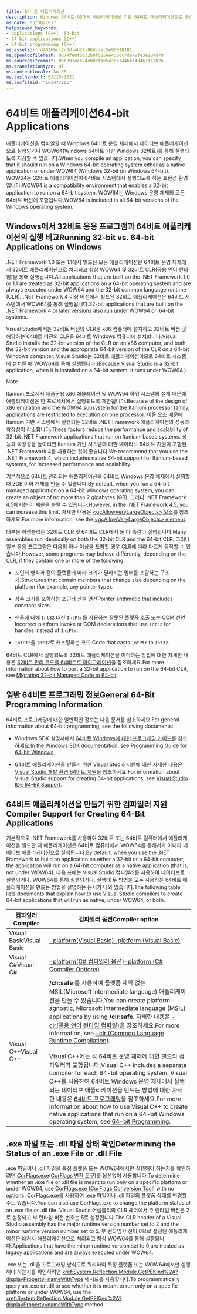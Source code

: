 ```yaml
---
title: 64비트 애플리케이션
description: Windows 64비트 OS에서 애플리케이션을 기본 64비트 애플리케이션으로 구성하거나 WOW64(Windows 64비트 기반 Windows 32비트)를 통해 구성하는 방법을 알아봅니다.
ms.date: 03/30/2017
helpviewer_keywords:
- applications [C++], 64-bit
- 64-bit applications [C++]
- 64-bit programming [C++]
ms.assetid: fd4026bc-2c3d-4b27-86dc-ec5e96018181
ms.openlocfilehash: 8274fe8f5d32b0f6258e450cc7d649fe3e184d78
ms.sourcegitcommit: 0bb8074d524e0dcf165430b744bb143461f17026
ms.translationtype: HT
ms.contentlocale: ko-KR
ms.lasthandoff: 03/15/2021
ms.locfileid: "103477206"
---
```

# <a name="64-bit-applications"></a><span data-ttu-id="9d1ca-103">64비트 애플리케이션</span><span class="sxs-lookup"><span data-stu-id="9d1ca-103">64-bit Applications</span></span>

<span data-ttu-id="9d1ca-104">애플리케이션을 컴파일할 때 Windows 64비트 운영 체제에서 네이티브 애플리케이션으로 실행되거나 WOW64(Windows 64비트 기반 Windows 32비트)를 통해 실행되도록 지정할 수 있습니다.</span><span class="sxs-lookup"><span data-stu-id="9d1ca-104">When you compile an application, you can specify that it should run on a Windows 64-bit operating system either as a native application or under WOW64 (Windows 32-bit on Windows 64-bit).</span></span> <span data-ttu-id="9d1ca-105">WOW64는 32비트 애플리케이션이 64비트 시스템에서 실행되도록 하는 호환성 환경입니다.</span><span class="sxs-lookup"><span data-stu-id="9d1ca-105">WOW64 is a compatibility environment that enables a 32-bit application to run on a 64-bit system.</span></span> <span data-ttu-id="9d1ca-106">WOW64는 Windows 운영 체제의 모든 64비트 버전에 포함됩니다.</span><span class="sxs-lookup"><span data-stu-id="9d1ca-106">WOW64 is included in all 64-bit versions of the Windows operating system.</span></span>  
  
## <a name="running-32-bit-vs-64-bit-applications-on-windows"></a><span data-ttu-id="9d1ca-107">Windows에서 32비트 응용 프로그램과  64비트 애플리케이션의 실행 비교</span><span class="sxs-lookup"><span data-stu-id="9d1ca-107">Running 32-bit vs. 64-bit Applications on Windows</span></span>  

 <span data-ttu-id="9d1ca-108">.NET Framework 1.0 또는 1.1에서 빌드된 모든 애플리케이션은 64비트 운영 체제에서 32비트 애플리케이션으로 처리되고 항상 WOW64 및 32비트 CLR(공용 언어 런타임)을 통해 실행됩니다.</span><span class="sxs-lookup"><span data-stu-id="9d1ca-108">All applications that are built on the .NET Framework 1.0 or 1.1 are treated as 32-bit applications on a 64-bit operating system and are always executed under WOW64 and the 32-bit common language runtime (CLR).</span></span> <span data-ttu-id="9d1ca-109">.NET Framework 4 이상 버전에서 빌드된 32비트 애플리케이션은 64비트 시스템에서 WOW64를 통해 실행됩니다.</span><span class="sxs-lookup"><span data-stu-id="9d1ca-109">32-bit applications that are built on the .NET Framework 4 or later versions also run under WOW64 on 64-bit systems.</span></span>  
  
 <span data-ttu-id="9d1ca-110">Visual Studio에서는 32비트 버전의 CLR을 x86 컴퓨터에 설치하고 32비트 버전 및 해당하는 64비트 버전의 CLR을 64비트 Windows 컴퓨터에 설치합니다.</span><span class="sxs-lookup"><span data-stu-id="9d1ca-110">Visual Studio installs the 32-bit version of the CLR on an x86 computer, and both the 32-bit version and the appropriate 64-bit version of the CLR on a 64-bit Windows computer.</span></span> <span data-ttu-id="9d1ca-111">Visual Studio는 32비트 애플리케이션이므로 64비트 시스템에 설치될 때 WOW64를 통해 실행됩니다.</span><span class="sxs-lookup"><span data-stu-id="9d1ca-111">(Because Visual Studio is a 32-bit application, when it is installed on a 64-bit system, it runs under WOW64.)</span></span>  
  
> [!NOTE]
> <span data-ttu-id="9d1ca-112">Itanium 프로세서 제품군용 x86 에뮬레이션 및 WOW64 하위 시스템의 설계 때문에 애플리케이션은 한 프로세서에서 실행되도록 제한됩니다.</span><span class="sxs-lookup"><span data-stu-id="9d1ca-112">Because of the design of x86 emulation and the WOW64 subsystem for the Itanium processor family, applications are restricted to execution on one processor.</span></span> <span data-ttu-id="9d1ca-113">이들 요소 때문에 Itanium 기반 시스템에서 실행되는 32비트 .NET Framework 애플리케이션의 성능과 확장성이 감소합니다.</span><span class="sxs-lookup"><span data-stu-id="9d1ca-113">These factors reduce the performance and scalability of 32-bit .NET Framework applications that run on Itanium-based systems.</span></span> <span data-ttu-id="9d1ca-114">성능과 확장성을 높이려면 Itanium 기반 시스템에 대한 네이티브 64비트 지원이 포함된 .NET Framework 4를 사용하는 것이 좋습니다.</span><span class="sxs-lookup"><span data-stu-id="9d1ca-114">We recommend that you use the .NET Framework 4, which includes native 64-bit support for Itanium-based systems, for increased performance and scalability.</span></span>  
  
 <span data-ttu-id="9d1ca-115">기본적으로 64비트 관리되는 애플리케이션을 64비트 Windows 운영 체제에서 실행할 때 2GB 이하 개체를 만들 수 있습니다.</span><span class="sxs-lookup"><span data-stu-id="9d1ca-115">By default, when you run a 64-bit managed application on a 64-bit Windows operating system, you can create an object of no more than 2 gigabytes (GB).</span></span> <span data-ttu-id="9d1ca-116">그러나 .NET Framework 4.5에서는 이 제한을 늘릴 수 있습니다.</span><span class="sxs-lookup"><span data-stu-id="9d1ca-116">However, in the .NET Framework 4.5, you can increase this limit.</span></span>  <span data-ttu-id="9d1ca-117">자세한 내용은 [\<gcAllowVeryLargeObjects> 요소](./configure-apps/file-schema/runtime/gcallowverylargeobjects-element.md)를 참조하세요.</span><span class="sxs-lookup"><span data-stu-id="9d1ca-117">For more information, see the [\<gcAllowVeryLargeObjects> element](./configure-apps/file-schema/runtime/gcallowverylargeobjects-element.md).</span></span>  
  
 <span data-ttu-id="9d1ca-118">대부분 어셈블리는 32비트 CLR 및 64비트 CLR에서 둘 다 똑같이 실행됩니다.</span><span class="sxs-lookup"><span data-stu-id="9d1ca-118">Many assemblies run identically on both the 32-bit CLR and the 64-bit CLR.</span></span> <span data-ttu-id="9d1ca-119">그러나 일부 응용 프로그램은 다음의 하나 이상을 포함할 경우 CLR에 따라 다르게 동작할 수 있습니다.</span><span class="sxs-lookup"><span data-stu-id="9d1ca-119">However, some programs may behave differently, depending on the CLR, if they contain one or more of the following:</span></span>  
  
- <span data-ttu-id="9d1ca-120">포인터 형식과 같이 플랫폼에 따라 크기가 달라지는 멤버를 포함하는 구조체.</span><span class="sxs-lookup"><span data-stu-id="9d1ca-120">Structures that contain members that change size depending on the platform (for example, any pointer type).</span></span>  
  
- <span data-ttu-id="9d1ca-121">상수 크기를 포함하는 포인터 산술 연산</span><span class="sxs-lookup"><span data-stu-id="9d1ca-121">Pointer arithmetic that includes constant sizes.</span></span>  
  
- <span data-ttu-id="9d1ca-122">핸들에 대해 `Int32` 대신 `IntPtr`를 사용하는 잘못된 플랫폼 호출 또는 COM 선언</span><span class="sxs-lookup"><span data-stu-id="9d1ca-122">Incorrect platform invoke or COM declarations that use `Int32` for handles instead of `IntPtr`.</span></span>  
  
- <span data-ttu-id="9d1ca-123">`IntPtr`을 `Int32`로 캐스팅하는 코드.</span><span class="sxs-lookup"><span data-stu-id="9d1ca-123">Code that casts `IntPtr` to `Int32`.</span></span>  
  
 <span data-ttu-id="9d1ca-124">64비트 CLR에서 실행되도록 32비트 애플리케이션을 이식하는 방법에 대한 자세한 내용은 [32비트 관리 코드를 64비트로 마이그레이션](/previous-versions/dotnet/articles/ms973190(v=msdn.10))을 참조하세요.</span><span class="sxs-lookup"><span data-stu-id="9d1ca-124">For more information about how to port a 32-bit application to run on the 64-bit CLR, see [Migrating 32-bit Managed Code to 64-bit](/previous-versions/dotnet/articles/ms973190(v=msdn.10)).</span></span>  
  
## <a name="general-64-bit-programming-information"></a><span data-ttu-id="9d1ca-125">일반 64비트 프로그래밍 정보</span><span class="sxs-lookup"><span data-stu-id="9d1ca-125">General 64-Bit Programming Information</span></span>  

 <span data-ttu-id="9d1ca-126">64비트 프로그래밍에 대한 일반적인 정보는 다음 문서를 참조하세요.</span><span class="sxs-lookup"><span data-stu-id="9d1ca-126">For general information about 64-bit programming, see the following documents:</span></span>  
  
- <span data-ttu-id="9d1ca-127">Windows SDK 설명서에서 [64비트 Windows에 대한 프로그래밍 가이드](/windows/win32/winprog64/programming-guide-for-64-bit-windows)를 참조하세요.</span><span class="sxs-lookup"><span data-stu-id="9d1ca-127">In the Windows SDK documentation, see [Programming Guide for 64-bit Windows](/windows/win32/winprog64/programming-guide-for-64-bit-windows).</span></span>  
  
- <span data-ttu-id="9d1ca-128">64비트 애플리케이션을 만들기 위한 Visual Studio 지원에 대한 자세한 내용은 [Visual Studio 개발 환경 64비트 지원](/visualstudio/ide/visual-studio-ide-64-bit-support)을 참조하세요.</span><span class="sxs-lookup"><span data-stu-id="9d1ca-128">For information about Visual Studio support for creating 64-bit applications, see [Visual Studio IDE 64-Bit Support](/visualstudio/ide/visual-studio-ide-64-bit-support).</span></span>  
  
## <a name="compiler-support-for-creating-64-bit-applications"></a><span data-ttu-id="9d1ca-129">64비트 애플리케이션을 만들기 위한 컴파일러 지원</span><span class="sxs-lookup"><span data-stu-id="9d1ca-129">Compiler Support for Creating 64-Bit Applications</span></span>  

 <span data-ttu-id="9d1ca-130">기본적으로 .NET Framework를 사용하여 32비트 또는 64비트 컴퓨터에서 애플리케이션을 빌드할 때 애플리케이션은 64비트 컴퓨터에서 WOW64를 통해서가 아니라 네이티브 애플리케이션으로 실행됩니다.</span><span class="sxs-lookup"><span data-stu-id="9d1ca-130">By default, when you use the .NET Framework to build an application on either a 32-bit or a 64-bit computer, the application will run on a 64-bit computer as a native application (that is, not under WOW64).</span></span> <span data-ttu-id="9d1ca-131">다음 표에는 Visual Studio 컴파일러를 사용하여 네이티브로 실행되거나, WOW64를 통해 실행되거나, 실행에 두 방법을 모두 사용하는 64비트 애플리케이션을 만드는 방법을 설명하는 문서가 나와 있습니다.</span><span class="sxs-lookup"><span data-stu-id="9d1ca-131">The following table lists documents that explain how to use Visual Studio compilers to create 64-bit applications that will run as native, under WOW64, or both.</span></span>  
  
|<span data-ttu-id="9d1ca-132">컴파일러</span><span class="sxs-lookup"><span data-stu-id="9d1ca-132">Compiler</span></span>|<span data-ttu-id="9d1ca-133">컴파일러 옵션</span><span class="sxs-lookup"><span data-stu-id="9d1ca-133">Compiler option</span></span>|  
|--------------|---------------------|  
|<span data-ttu-id="9d1ca-134">Visual Basic</span><span class="sxs-lookup"><span data-stu-id="9d1ca-134">Visual Basic</span></span>|[<span data-ttu-id="9d1ca-135">-platform(Visual Basic)</span><span class="sxs-lookup"><span data-stu-id="9d1ca-135">-platform (Visual Basic)</span></span>](../visual-basic/reference/command-line-compiler/platform.md)|  
|<span data-ttu-id="9d1ca-136">Visual C#</span><span class="sxs-lookup"><span data-stu-id="9d1ca-136">Visual C#</span></span>|[<span data-ttu-id="9d1ca-137">-platform(C# 컴파일러 옵션)</span><span class="sxs-lookup"><span data-stu-id="9d1ca-137">-platform (C# Compiler Options)</span></span>](../csharp/language-reference/compiler-options/output.md#platformtarget)|  
|<span data-ttu-id="9d1ca-138">Visual C++</span><span class="sxs-lookup"><span data-stu-id="9d1ca-138">Visual C++</span></span>|<span data-ttu-id="9d1ca-139">**/clr:safe** 를 사용하여 플랫폼 제약 없는 MSIL(Microsoft intermediate language) 애플리케이션을 만들 수 있습니다.</span><span class="sxs-lookup"><span data-stu-id="9d1ca-139">You can create platform-agnostic, Microsoft intermediate language (MSIL) applications by using **/clr:safe**.</span></span> <span data-ttu-id="9d1ca-140">자세한 내용은 [-clr(공용 언어 런타임 컴파일)](/cpp/build/reference/clr-common-language-runtime-compilation)을 참조하세요.</span><span class="sxs-lookup"><span data-stu-id="9d1ca-140">For more information, see [-clr (Common Language Runtime Compilation)](/cpp/build/reference/clr-common-language-runtime-compilation).</span></span><br /><br /> <span data-ttu-id="9d1ca-141">Visual C++에는 각 64비트 운영 체제에 대한 별도의 컴파일러가 포함됩니다.</span><span class="sxs-lookup"><span data-stu-id="9d1ca-141">Visual C++ includes a separate compiler for each 64-bit operating system.</span></span> <span data-ttu-id="9d1ca-142">Visual C++를 사용하여 64비트 Windows 운영 체제에서 실행되는 네이티브 애플리케이션을 만드는 방법에 대한 자세한 내용은 [64비트 프로그래밍](/cpp/build/configuring-programs-for-64-bit-visual-cpp)을 참조하세요.</span><span class="sxs-lookup"><span data-stu-id="9d1ca-142">For more information about how to use Visual C++ to create native applications that run on a 64-bit Windows operating system, see [64-bit Programming](/cpp/build/configuring-programs-for-64-bit-visual-cpp).</span></span>|  
  
## <a name="determining-the-status-of-an-exe-file-or-dll-file"></a><span data-ttu-id="9d1ca-143">.exe 파일 또는 .dll 파일 상태 확인</span><span class="sxs-lookup"><span data-stu-id="9d1ca-143">Determining the Status of an .exe File or .dll File</span></span>  

 <span data-ttu-id="9d1ca-144">.exe 파일이나 .dll 파일을 특정 플랫폼 또는 WOW64에서만 실행해야 하는지를 확인하려면 [CorFlags.exe(CorFlags 변환 도구)](./tools/corflags-exe-corflags-conversion-tool.md)를 옵션없이 사용합니다.</span><span class="sxs-lookup"><span data-stu-id="9d1ca-144">To determine whether an .exe file or .dll file is meant to run only on a specific platform or under WOW64, use [CorFlags.exe (CorFlags Conversion Tool)](./tools/corflags-exe-corflags-conversion-tool.md) with no options.</span></span> <span data-ttu-id="9d1ca-145">CorFlags.exe를 사용하여 .exe 파일이나 .dll 파일의 플랫폼 상태를 변경할 수도 있습니다.</span><span class="sxs-lookup"><span data-stu-id="9d1ca-145">You can also use CorFlags.exe to change the platform status of an .exe file or .dll file.</span></span> <span data-ttu-id="9d1ca-146">Visual Studio 어셈블리의 CLR 헤더에서 주 런타임 버전은 2로 설정되고 부 런타임 버전 번호는 5로 설정됩니다.</span><span class="sxs-lookup"><span data-stu-id="9d1ca-146">The CLR header of a Visual Studio assembly has the major runtime version number set to 2 and the minor runtime version number set to 5.</span></span> <span data-ttu-id="9d1ca-147">부 런타임 버전이 0으로 설정된 애플리케이션은 레거시 애플리케이션으로 처리되고 항상 WOW64를 통해 실행됩니다.</span><span class="sxs-lookup"><span data-stu-id="9d1ca-147">Applications that have the minor runtime version set to 0 are treated as legacy applications and are always executed under WOW64.</span></span>  
  
 <span data-ttu-id="9d1ca-148">.exe 또는 .dll을 프로그래밍 방식으로 쿼리하여 특정 플랫폼 또는 WOW64에서만 실행해야 하는지를 확인하려면 <xref:System.Reflection.Module.GetPEKind%2A?displayProperty=nameWithType> 메서드를 사용합니다.</span><span class="sxs-lookup"><span data-stu-id="9d1ca-148">To programmatically query an .exe or .dll to see whether it is meant to run only on a specific platform or under WOW64, use the <xref:System.Reflection.Module.GetPEKind%2A?displayProperty=nameWithType> method.</span></span>
